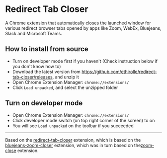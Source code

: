 # Redirect Tab Closer

A Chrome extension that automatically closes the launched window for various redirect browser tabs opened by apps like Zoom, WebEx, Bluejeans, Slack and Microsoft Teams.

## How to install from source

* Turn on developer mode first if you haven't (Check instruction below if you don't know how to)
* Download the latest version from https://github.com/ethirolle/redirect-tab-closer/releases, and unzip it
* Open Chrome Extension Manager: `chrome://extensions/`
* Click `Load unpacked`, and select the unzipped folder

## Turn on developer mode

* Open Chrome Extension Manager: `chrome://extensions/`
* Click developer mode switch (on top right corner of the screen) to on
* You will see `Load unpacked` on the toolbar if you succeeded

---

Based on the [redirect-tab-closer](https://github.com/github-throwaway/redirect-tab-closer) extension, which is based on the [bluejeans-zoom-closer](https://github.com/edgar/bluejeans-zoom-closer) extension, which was in turn based on the[zoom-close](https://github.com/seanstar12/zoom-close) extension.
